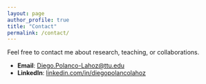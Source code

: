 ```yaml
---
layout: page
author_profile: true
title: "Contact"
permalink: /contact/
---
```


Feel free to contact me about research, teaching, or collaborations.

- **Email**: [Diego.Polanco-Lahoz@ttu.edu](mailto:Diego.Polanco-Lahoz@ttu.edu)
- **LinkedIn**: [linkedin.com/in/diegopolancolahoz](https://www.linkedin.com/in/diegopolancolahoz)

